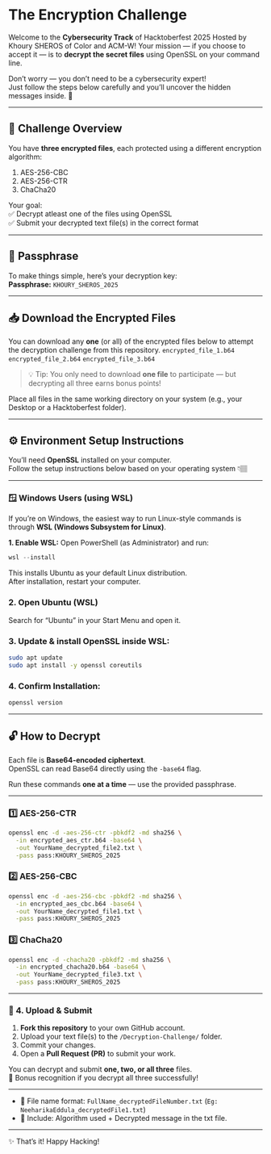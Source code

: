 # The Encryption Challenge   

Welcome to the **Cybersecurity Track** of Hacktoberfest 2025 Hosted by Khoury SHEROS of Color and ACM-W! 
Your mission — if you choose to accept it — is to **decrypt the secret files** using OpenSSL on your command line.  

Don’t worry — you don’t need to be a cybersecurity expert!  
Just follow the steps below carefully and you’ll uncover the hidden messages inside. 🚀  

---

## 🧠 Challenge Overview

You have **three encrypted files**, each protected using a different encryption algorithm:

1) AES-256-CBC
2) AES-256-CTR
3) ChaCha20

Your goal:  
✅ Decrypt atleast one of the files using OpenSSL  
✅ Submit your decrypted text file(s) in the correct format  

---

## 🔑 Passphrase

To make things simple, here’s your decryption key:  
**Passphrase:** `KHOURY_SHEROS_2025`

---

## 📥 Download the Encrypted Files

You can download any **one** (or all) of the encrypted files below to attempt the decryption challenge from this repository.
`encrypted_file_1.b64` 
`encrypted_file_2.b64` 
`encrypted_file_3.b64` 

> 💡 Tip: You only need to download **one file** to participate — but decrypting all three earns bonus points!


Place all files in the same working directory on your system (e.g., your Desktop or a Hacktoberfest folder).

---

## ⚙️ Environment Setup Instructions

You’ll need **OpenSSL** installed on your computer.  
Follow the setup instructions below based on your operating system 👇🏽  

---

### 🪟 **Windows Users (using WSL)**

If you’re on Windows, the easiest way to run Linux-style commands is through **WSL (Windows Subsystem for Linux)**.

**1. Enable WSL:**
Open PowerShell (as Administrator) and run:
```powershell
wsl --install
```
This installs Ubuntu as your default Linux distribution.  
After installation, restart your computer.

### 2. Open Ubuntu (WSL)
Search for “Ubuntu” in your Start Menu and open it.

### 3. Update & install OpenSSL inside WSL:
```bash
sudo apt update
sudo apt install -y openssl coreutils
```
### 4. Confirm Installation:
```bash
openssl version
```

---
## 🔓 How to Decrypt

Each file is **Base64-encoded ciphertext**.  
OpenSSL can read Base64 directly using the `-base64` flag.  

Run these commands **one at a time** — use the provided passphrase.

---

### 1️⃣ AES-256-CTR
```bash
openssl enc -d -aes-256-ctr -pbkdf2 -md sha256 \
  -in encrypted_aes_ctr.b64 -base64 \
  -out YourName_decrypted_file2.txt \
  -pass pass:KHOURY_SHEROS_2025
```
### 2️⃣ AES-256-CBC
```bash
openssl enc -d -aes-256-cbc -pbkdf2 -md sha256 \
  -in encrypted_aes_cbc.b64 -base64 \
  -out YourName_decrypted_file1.txt \
  -pass pass:KHOURY_SHEROS_2025
```
### 3️⃣ ChaCha20
```bash
openssl enc -d -chacha20 -pbkdf2 -md sha256 \
  -in encrypted_chacha20.b64 -base64 \
  -out YourName_decrypted_file3.txt \
  -pass pass:KHOURY_SHEROS_2025

```

---

### 🚀 4. Upload & Submit

1. **Fork this repository** to your own GitHub account. 
2. Upload your text file(s) to the `/Decryption-Challenge/` folder.  
3. Commit your changes.  
4. Open a **Pull Request (PR)** to submit your work.

You can decrypt and submit **one, two, or all three** files.  
🎁 Bonus recognition if you decrypt all three successfully!

---

- 📄 File name format: `FullName_decryptedFileNumber.txt` (`Eg: NeeharikaEddula_decryptedFile1.txt`)  
- 🧠 Include: Algorithm used + Decrypted message in the txt file.

---

✨ That’s it! Happy Hacking!

